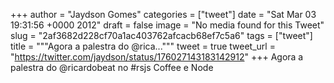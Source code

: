 
+++
author = "Jaydson Gomes"
categories = ["tweet"]
date = "Sat Mar 03 19:31:56 +0000 2012"
draft = false
image = "No media found for this Tweet"
slug = "2af3682d228cf70a1ac403762afcacb68ef7c5a6"
tags = ["tweet"]
title = """Agora a palestra do @rica..."""
tweet = true
tweet_url = "https://twitter.com/jaydson/status/176027143183142912"
+++
Agora a palestra do @ricardobeat no #rsjs Coffee e Node
